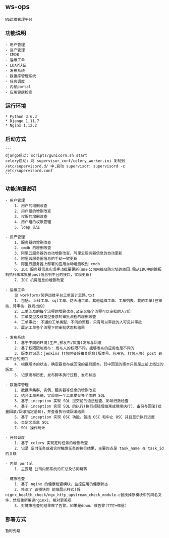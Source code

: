 ## ws-ops
    WS运维管理平台

### 功能说明
    - 用户管理
    - 资产管理
    - CMDB
    - 运维工单
    - LDAP认证
    - 发布系统
    - 数据库管理系统
    - 任务调度
    - 内部portal
    - 应用健康检查

### 运行环境   
    * Python 3.6.3
    * Django 1.11.7
    * Nginx 1.12.2

### 启动方式
    ```
    django启动: scripts/gunicorn.sh start
    celery启动: 将 supervisor_conf/celery_worker.ini 复制到 /etc/supervisord.d/ 中,启动 supervisor: supervisord -c /etc/supervisord.conf 
    ```
### 功能详细说明
    - 用户管理
        1. 用户的增删改查
        2. 用户组的增删改查
        3. 权限的增删改查
        4. 用户组的权限管理
        5. ldap 认证

    - 资产管理
        1. 服务器的增删改查
        2. cmdb 的增删改查
        3. 阿里云服务器的自动增删改查、阿里云服务器信息的自动更新
        4. 阿里云服务器信息的手动一键更新
        5. 阿里云服务器上部署的应用自动增删改到 cmdb
        6. IDC 服务器信息实现手动批量更新(由于公司网络及防火墙的原因,需从IDC中的跳板机执行脚本批量post信息到平台的接口，实现更新)
        7. IDC 机房信息的增删改查

    - 运维工单
        见 workform/莴笋运维平台工单设计思路.txt
        1. 包括: 上线工单、sql工单、防火墙工单、其他运维工单、工单列表、我的工单(已审核、待审核、我发出的)
        2. 工单涉及的每个流程的增删改查,及定义每个流程可以审批的人/组
        3. 工单类型及该类型要求的审批流程的增删改查
        4. 工单审批: 不通的工单类型、不同的流程，只有可以审批的人可见并审批
        5. 展示工单各个流程下的审批状态和结果

    - 发布系统
        1. 基于不同的环境(生产,预发布/灰度)发布与回滚
        2. 基于权限限制发布: 发布人的权限不同，能够发布的应用也是不同的
        3. 版本的记录：jenkins 打包时会将相关信息(版本号，应用名，打包人等) post 到本平台的接口
        4. 根据版本的状态，确定要发布或回滚的最终版本，其中回滚的版本只能是之前上线过的版本
        5. 记录发布历史、发布脚本执行过程、发布状态

    - 数据库管理
        1. 数据库集群、实例、服务器等信息的增删改查
        2. 结合工单系统，实现同一个工单提交多个库的 SQL
        3. 基于 inception 实现 SQL 提交前的语法检查、影响行数检查 
        4. 基于 inception 实现 SQL 的执行(执行报错后结束或继续执行)、备份与回滚(批量回滚/回滚指定语句)，并查看执行或回滚结果
        5. 基于 inception 实现 OSC 功能，包括 OSC 和中止 OSC 并且显示执行进度
        6. 自定义高危 SQL
        7. SQL 操作统计
    
    - 任务调度
        1. 基于 celery 实现定时任务的增删改查
        2. 记录 定时任务或者实时触发任务的执行结果，主要的点是 task_name 与 task_id 的关联

    - 内部 portal
        1. 主要是 公司内部系统的汇总及访问跳转

    - 健康检查
        1. 基于 nginx 的健康检查模块，监控应用的健康状态
        2. 修改了 该模块的 前端展示样式(将nignx_health_check/ngx_http_upstream_check_module.c替换掉原模块中的同名文件，然后重新编译nginx)，相对更美观
        3. 对健康检查的结果做了告警，如果是down、就告警(钉钉+微信)

### 部署方式
    暂时先略
